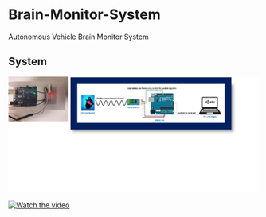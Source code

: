 # Brain-Monitor-System
Autonomous Vehicle Brain Monitor System

## System

![](image/system.png)

[![Watch the video](https://img.youtube.com/vi/jtP-EtAEDgA&t=00s/0.jpg)](https://www.youtube.com/watch?v=jtP-EtAEDgA&t=00s)
